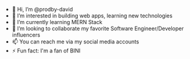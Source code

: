 - 👋 Hi, I’m @prodby-david
- 👀 I’m interested in building web apps, learning new technologies
- 🌱 I’m currently learning MERN Stack
- 💞️ I’m looking to collaborate my favorite Software Engineer/Developer influencers
- 📫 You can reach me via my social media accounts
- ⚡ Fun fact: I'm a fan of BINI
  


